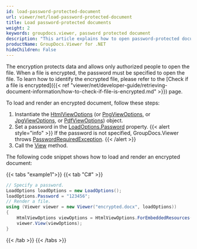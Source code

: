 ```yaml
---
id: load-password-protected-document
url: viewer/net/load-password-protected-document
title: Load password-protected documents
weight: 2
keywords: groupdocs.viewer, password protected document
description: "This article explains how to open password-protected document with GroupDocs.Viewer within your .NET applications."
productName: GroupDocs.Viewer for .NET
hideChildren: False
---
```


The encryption protects data and allows only authorized people to open the file. When a file is encrypted, the password must be specified to open the file. To learn how to identify the encrypted file, please refer to the [Check if a file is encrypted]({{< ref "viewer/net/developer-guide/retrieving-document-information/how-to-check-if-file-is-encrypted.md" >}}) page.

To load and render an encrypted document, follow these steps:

1. Instantiate the [HtmlViewOptions](https://reference.groupdocs.com/viewer/net/groupdocs.viewer.options/htmlviewoptions) (or [PngViewOptions](https://reference.groupdocs.com/viewer/net/groupdocs.viewer.options/pngviewoptions), or [JpgViewOptions](https://reference.groupdocs.com/viewer/net/groupdocs.viewer.options/jpgviewoptions), or [PdfViewOptions](https://reference.groupdocs.com/viewer/net/groupdocs.viewer.options/pdfviewoptions)) object.
2. Set a password in the [LoadOptions.Password](https://reference.groupdocs.com/viewer/net/groupdocs.viewer.options/loadoptions/properties/password) property.
{{< alert style="info" >}}
If the password is not specified, GroupDocs.Viewer throws [PasswordRequiredException](https://reference.groupdocs.com/viewer/net/groupdocs.viewer.exceptions/passwordrequiredexception).
{{< /alert >}}
3. Call the [View](https://reference.groupdocs.com/net/viewer/groupdocs.viewer/viewer/methods/view) method.

The following code snippet shows how to load and render an encrypted document:

{{< tabs "example1">}}
{{< tab "C#" >}}
```csharp
// Specify a password.
LoadOptions loadOptions = new LoadOptions();
loadOptions.Password = "123456";
// Render a file.
using (Viewer viewer = new Viewer("encrypted.docx", loadOptions))
{
    HtmlViewOptions viewOptions = HtmlViewOptions.ForEmbeddedResources();
    viewer.View(viewOptions);
}
```
{{< /tab >}}
{{< /tabs >}}


